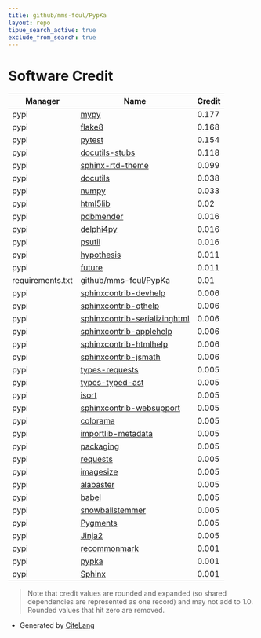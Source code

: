```yaml
---
title: github/mms-fcul/PypKa
layout: repo
tipue_search_active: true
exclude_from_search: true
---
```

# Software Credit

|Manager|Name|Credit|
|-------|----|------|
|pypi|[mypy](https://pypi.org/project/mypy)|0.177|
|pypi|[flake8](https://pypi.org/project/flake8)|0.168|
|pypi|[pytest](https://docs.pytest.org/en/latest/)|0.154|
|pypi|[docutils-stubs](https://pypi.org/project/docutils-stubs)|0.118|
|pypi|[sphinx-rtd-theme](https://github.com/readthedocs/sphinx_rtd_theme)|0.099|
|pypi|[docutils](http://docutils.sourceforge.net/)|0.038|
|pypi|[numpy](https://pypi.org/project/numpy)|0.033|
|pypi|[html5lib](https://pypi.org/project/html5lib)|0.02|
|pypi|[pdbmender](https://pypi.org/project/pdbmender)|0.016|
|pypi|[delphi4py](https://pypi.org/project/delphi4py)|0.016|
|pypi|[psutil](https://pypi.org/project/psutil)|0.016|
|pypi|[hypothesis](https://pypi.org/project/hypothesis)|0.011|
|pypi|[future](https://pypi.org/project/future)|0.011|
|requirements.txt|github/mms-fcul/PypKa|0.01|
|pypi|[sphinxcontrib-devhelp](http://sphinx-doc.org/)|0.006|
|pypi|[sphinxcontrib-qthelp](http://sphinx-doc.org/)|0.006|
|pypi|[sphinxcontrib-serializinghtml](http://sphinx-doc.org/)|0.006|
|pypi|[sphinxcontrib-applehelp](http://sphinx-doc.org/)|0.006|
|pypi|[sphinxcontrib-htmlhelp](http://sphinx-doc.org/)|0.006|
|pypi|[sphinxcontrib-jsmath](http://sphinx-doc.org/)|0.006|
|pypi|[types-requests](https://pypi.org/project/types-requests)|0.005|
|pypi|[types-typed-ast](https://pypi.org/project/types-typed-ast)|0.005|
|pypi|[isort](https://pypi.org/project/isort)|0.005|
|pypi|[sphinxcontrib-websupport](https://pypi.org/project/sphinxcontrib-websupport)|0.005|
|pypi|[colorama](https://pypi.org/project/colorama)|0.005|
|pypi|[importlib-metadata](https://pypi.org/project/importlib-metadata)|0.005|
|pypi|[packaging](https://pypi.org/project/packaging)|0.005|
|pypi|[requests](https://pypi.org/project/requests)|0.005|
|pypi|[imagesize](https://pypi.org/project/imagesize)|0.005|
|pypi|[alabaster](https://pypi.org/project/alabaster)|0.005|
|pypi|[babel](https://pypi.org/project/babel)|0.005|
|pypi|[snowballstemmer](https://pypi.org/project/snowballstemmer)|0.005|
|pypi|[Pygments](https://pypi.org/project/Pygments)|0.005|
|pypi|[Jinja2](https://pypi.org/project/Jinja2)|0.005|
|pypi|[recommonmark](https://github.com/rtfd/recommonmark)|0.001|
|pypi|[pypka](https://pypka.org)|0.001|
|pypi|[Sphinx](https://www.sphinx-doc.org/)|0.001|


> Note that credit values are rounded and expanded (so shared dependencies are represented as one record) and may not add to 1.0. Rounded values that hit zero are removed.


- Generated by [CiteLang](https://github.com/vsoch/citelang)
